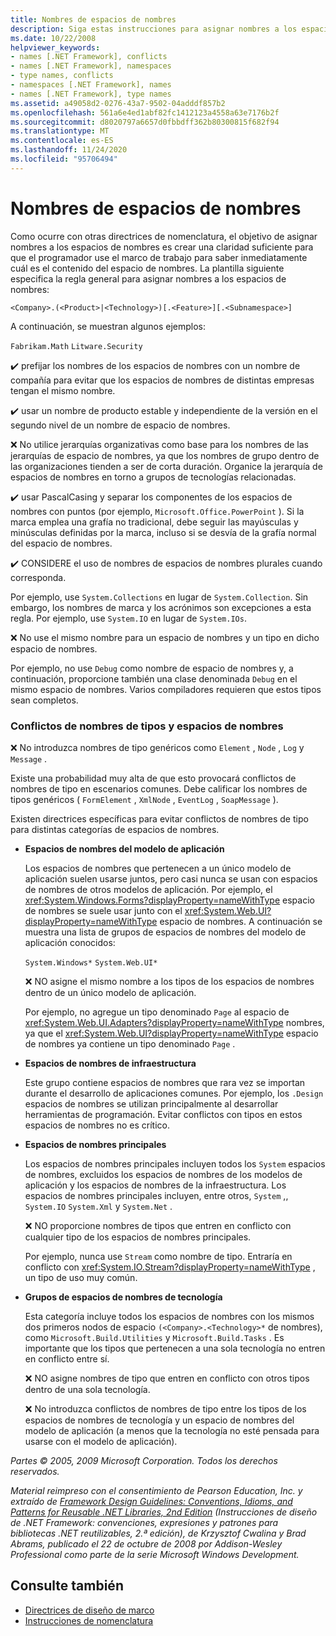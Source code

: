 ```yaml
---
title: Nombres de espacios de nombres
description: Siga estas instrucciones para asignar nombres a los espacios de nombres como parte de las instrucciones para diseñar bibliotecas que extienden e interactúan con las bibliotecas de .NET.
ms.date: 10/22/2008
helpviewer_keywords:
- names [.NET Framework], conflicts
- names [.NET Framework], namespaces
- type names, conflicts
- namespaces [.NET Framework], names
- names [.NET Framework], type names
ms.assetid: a49058d2-0276-43a7-9502-04adddf857b2
ms.openlocfilehash: 561a6e4ed1abf82fc1412123a4558a63e7176b2f
ms.sourcegitcommit: d8020797a6657d0fbbdff362b80300815f682f94
ms.translationtype: MT
ms.contentlocale: es-ES
ms.lasthandoff: 11/24/2020
ms.locfileid: "95706494"
---
```

# <a name="names-of-namespaces"></a>Nombres de espacios de nombres

Como ocurre con otras directrices de nomenclatura, el objetivo de asignar nombres a los espacios de nombres es crear una claridad suficiente para que el programador use el marco de trabajo para saber inmediatamente cuál es el contenido del espacio de nombres. La plantilla siguiente especifica la regla general para asignar nombres a los espacios de nombres:

 `<Company>.(<Product>|<Technology>)[.<Feature>][.<Subnamespace>]`

 A continuación, se muestran algunos ejemplos:

 `Fabrikam.Math` `Litware.Security`

 ✔️ prefijar los nombres de los espacios de nombres con un nombre de compañía para evitar que los espacios de nombres de distintas empresas tengan el mismo nombre.

 ✔️ usar un nombre de producto estable y independiente de la versión en el segundo nivel de un nombre de espacio de nombres.

 ❌ No utilice jerarquías organizativas como base para los nombres de las jerarquías de espacio de nombres, ya que los nombres de grupo dentro de las organizaciones tienden a ser de corta duración. Organice la jerarquía de espacios de nombres en torno a grupos de tecnologías relacionadas.

 ✔️ usar PascalCasing y separar los componentes de los espacios de nombres con puntos (por ejemplo, `Microsoft.Office.PowerPoint` ). Si la marca emplea una grafía no tradicional, debe seguir las mayúsculas y minúsculas definidas por la marca, incluso si se desvía de la grafía normal del espacio de nombres.

 ✔️ CONSIDERE el uso de nombres de espacios de nombres plurales cuando corresponda.

 Por ejemplo, use `System.Collections` en lugar de `System.Collection`. Sin embargo, los nombres de marca y los acrónimos son excepciones a esta regla. Por ejemplo, use `System.IO` en lugar de `System.IOs`.

 ❌ No use el mismo nombre para un espacio de nombres y un tipo en dicho espacio de nombres.

 Por ejemplo, no use `Debug` como nombre de espacio de nombres y, a continuación, proporcione también una clase denominada `Debug` en el mismo espacio de nombres. Varios compiladores requieren que estos tipos sean completos.

### <a name="namespaces-and-type-name-conflicts"></a>Conflictos de nombres de tipos y espacios de nombres

 ❌ No introduzca nombres de tipo genéricos como `Element` , `Node` , `Log` y `Message` .

 Existe una probabilidad muy alta de que esto provocará conflictos de nombres de tipo en escenarios comunes. Debe calificar los nombres de tipos genéricos ( `FormElement` , `XmlNode` , `EventLog` , `SoapMessage` ).

 Existen directrices específicas para evitar conflictos de nombres de tipo para distintas categorías de espacios de nombres.

- **Espacios de nombres del modelo de aplicación**

     Los espacios de nombres que pertenecen a un único modelo de aplicación suelen usarse juntos, pero casi nunca se usan con espacios de nombres de otros modelos de aplicación. Por ejemplo, el <xref:System.Windows.Forms?displayProperty=nameWithType> espacio de nombres se suele usar junto con el <xref:System.Web.UI?displayProperty=nameWithType> espacio de nombres. A continuación se muestra una lista de grupos de espacios de nombres del modelo de aplicación conocidos:

     `System.Windows*` `System.Web.UI*`

     ❌ NO asigne el mismo nombre a los tipos de los espacios de nombres dentro de un único modelo de aplicación.

     Por ejemplo, no agregue un tipo denominado `Page` al espacio de <xref:System.Web.UI.Adapters?displayProperty=nameWithType> nombres, ya que el <xref:System.Web.UI?displayProperty=nameWithType> espacio de nombres ya contiene un tipo denominado `Page` .

- **Espacios de nombres de infraestructura**

     Este grupo contiene espacios de nombres que rara vez se importan durante el desarrollo de aplicaciones comunes. Por ejemplo, los `.Design` espacios de nombres se utilizan principalmente al desarrollar herramientas de programación. Evitar conflictos con tipos en estos espacios de nombres no es crítico.

- **Espacios de nombres principales**

     Los espacios de nombres principales incluyen todos los `System` espacios de nombres, excluidos los espacios de nombres de los modelos de aplicación y los espacios de nombres de la infraestructura. Los espacios de nombres principales incluyen, entre otros, `System` ,, `System.IO` `System.Xml` y `System.Net` .

     ❌ NO proporcione nombres de tipos que entren en conflicto con cualquier tipo de los espacios de nombres principales.

     Por ejemplo, nunca use `Stream` como nombre de tipo. Entraría en conflicto con <xref:System.IO.Stream?displayProperty=nameWithType> , un tipo de uso muy común.

- **Grupos de espacios de nombres de tecnología**

     Esta categoría incluye todos los espacios de nombres con los mismos dos primeros nodos de espacio `(<Company>.<Technology>*` de nombres), como `Microsoft.Build.Utilities` y `Microsoft.Build.Tasks` . Es importante que los tipos que pertenecen a una sola tecnología no entren en conflicto entre sí.

     ❌ NO asigne nombres de tipo que entren en conflicto con otros tipos dentro de una sola tecnología.

     ❌ No introduzca conflictos de nombres de tipo entre los tipos de los espacios de nombres de tecnología y un espacio de nombres del modelo de aplicación (a menos que la tecnología no esté pensada para usarse con el modelo de aplicación).

 *Partes © 2005, 2009 Microsoft Corporation. Todos los derechos reservados.*

 *Material reimpreso con el consentimiento de Pearson Education, Inc. y extraído de [Framework Design Guidelines: Conventions, Idioms, and Patterns for Reusable .NET Libraries, 2nd Edition](https://www.informit.com/store/framework-design-guidelines-conventions-idioms-and-9780321545619) (Instrucciones de diseño de .NET Framework: convenciones, expresiones y patrones para bibliotecas .NET reutilizables, 2.ª edición), de Krzysztof Cwalina y Brad Abrams, publicado el 22 de octubre de 2008 por Addison-Wesley Professional como parte de la serie Microsoft Windows Development.*

## <a name="see-also"></a>Consulte también

- [Directrices de diseño de marco](index.md)
- [Instrucciones de nomenclatura](naming-guidelines.md)
